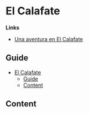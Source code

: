# El Calafate

**Links**
- [Una aventura en El Calafate](../../blog-hub/notion/aventura-en-el-calafate.md)


## Guide
- [El Calafate](#el-calafate)
  - [Guide](#guide)
  - [Content](#content)

## Content